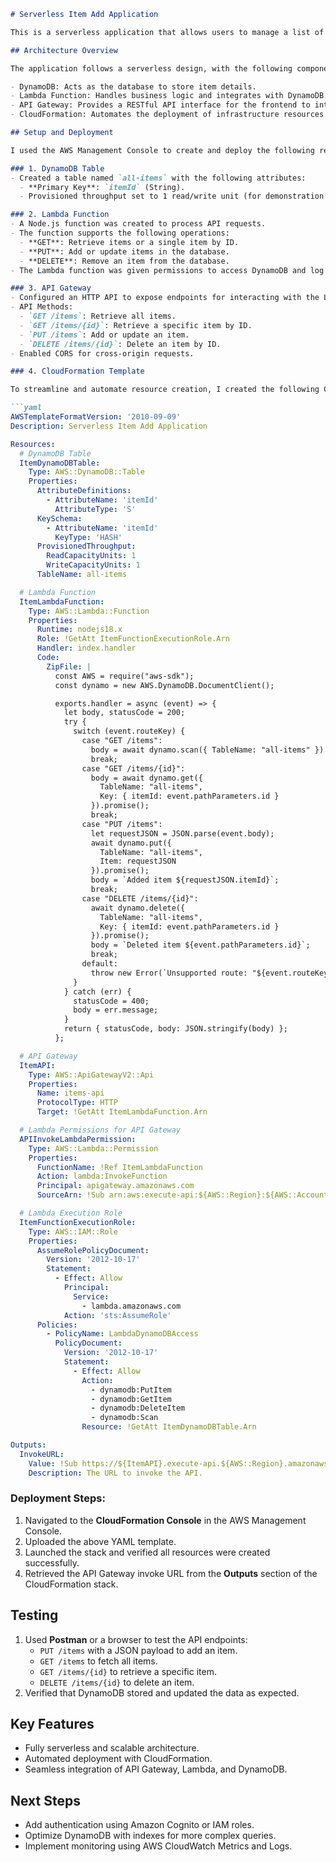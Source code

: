 ```markdown
# Serverless Item Add Application

This is a serverless application that allows users to manage a list of items, including adding, retrieving, updating, and deleting items. The architecture leverages AWS services such as DynamoDB, API Gateway, Lambda, and CloudFormation to provide a scalable and cost-efficient solution.

## Architecture Overview

The application follows a serverless design, with the following components:

- DynamoDB: Acts as the database to store item details.
- Lambda Function: Handles business logic and integrates with DynamoDB.
- API Gateway: Provides a RESTful API interface for the frontend to interact with the backend.
- CloudFormation: Automates the deployment of infrastructure resources.

## Setup and Deployment

I used the AWS Management Console to create and deploy the following resources:

### 1. DynamoDB Table
- Created a table named `all-items` with the following attributes:
  - **Primary Key**: `itemId` (String).
  - Provisioned throughput set to 1 read/write unit (for demonstration purposes).

### 2. Lambda Function
- A Node.js function was created to process API requests.
- The function supports the following operations:
  - **GET**: Retrieve items or a single item by ID.
  - **PUT**: Add or update items in the database.
  - **DELETE**: Remove an item from the database.
- The Lambda function was given permissions to access DynamoDB and log to CloudWatch.

### 3. API Gateway
- Configured an HTTP API to expose endpoints for interacting with the Lambda function.
- API Methods:
  - `GET /items`: Retrieve all items.
  - `GET /items/{id}`: Retrieve a specific item by ID.
  - `PUT /items`: Add or update an item.
  - `DELETE /items/{id}`: Delete an item by ID.
- Enabled CORS for cross-origin requests.

### 4. CloudFormation Template

To streamline and automate resource creation, I created the following CloudFormation template:

```yaml
AWSTemplateFormatVersion: '2010-09-09'
Description: Serverless Item Add Application

Resources:
  # DynamoDB Table
  ItemDynamoDBTable:
    Type: AWS::DynamoDB::Table
    Properties:
      AttributeDefinitions:
        - AttributeName: 'itemId'
          AttributeType: 'S'
      KeySchema:
        - AttributeName: 'itemId'
          KeyType: 'HASH'
      ProvisionedThroughput:
        ReadCapacityUnits: 1
        WriteCapacityUnits: 1
      TableName: all-items

  # Lambda Function
  ItemLambdaFunction:
    Type: AWS::Lambda::Function
    Properties:
      Runtime: nodejs18.x
      Role: !GetAtt ItemFunctionExecutionRole.Arn
      Handler: index.handler
      Code:
        ZipFile: |
          const AWS = require("aws-sdk");
          const dynamo = new AWS.DynamoDB.DocumentClient();

          exports.handler = async (event) => {
            let body, statusCode = 200;
            try {
              switch (event.routeKey) {
                case "GET /items":
                  body = await dynamo.scan({ TableName: "all-items" }).promise();
                  break;
                case "GET /items/{id}":
                  body = await dynamo.get({
                    TableName: "all-items",
                    Key: { itemId: event.pathParameters.id }
                  }).promise();
                  break;
                case "PUT /items":
                  let requestJSON = JSON.parse(event.body);
                  await dynamo.put({
                    TableName: "all-items",
                    Item: requestJSON
                  }).promise();
                  body = `Added item ${requestJSON.itemId}`;
                  break;
                case "DELETE /items/{id}":
                  await dynamo.delete({
                    TableName: "all-items",
                    Key: { itemId: event.pathParameters.id }
                  }).promise();
                  body = `Deleted item ${event.pathParameters.id}`;
                  break;
                default:
                  throw new Error(`Unsupported route: "${event.routeKey}"`);
              }
            } catch (err) {
              statusCode = 400;
              body = err.message;
            }
            return { statusCode, body: JSON.stringify(body) };
          };

  # API Gateway
  ItemAPI:
    Type: AWS::ApiGatewayV2::Api
    Properties:
      Name: items-api
      ProtocolType: HTTP
      Target: !GetAtt ItemLambdaFunction.Arn

  # Lambda Permissions for API Gateway
  APIInvokeLambdaPermission:
    Type: AWS::Lambda::Permission
    Properties:
      FunctionName: !Ref ItemLambdaFunction
      Action: lambda:InvokeFunction
      Principal: apigateway.amazonaws.com
      SourceArn: !Sub arn:aws:execute-api:${AWS::Region}:${AWS::AccountId}:${ItemAPI}/$default

  # Lambda Execution Role
  ItemFunctionExecutionRole:
    Type: AWS::IAM::Role
    Properties:
      AssumeRolePolicyDocument:
        Version: '2012-10-17'
        Statement:
          - Effect: Allow
            Principal:
              Service:
                - lambda.amazonaws.com
            Action: 'sts:AssumeRole'
      Policies:
        - PolicyName: LambdaDynamoDBAccess
          PolicyDocument:
            Version: '2012-10-17'
            Statement:
              - Effect: Allow
                Action:
                  - dynamodb:PutItem
                  - dynamodb:GetItem
                  - dynamodb:DeleteItem
                  - dynamodb:Scan
                Resource: !GetAtt ItemDynamoDBTable.Arn

Outputs:
  InvokeURL:
    Value: !Sub https://${ItemAPI}.execute-api.${AWS::Region}.amazonaws.com
    Description: The URL to invoke the API.
```

### Deployment Steps:
1. Navigated to the **CloudFormation Console** in the AWS Management Console.
2. Uploaded the above YAML template.
3. Launched the stack and verified all resources were created successfully.
4. Retrieved the API Gateway invoke URL from the **Outputs** section of the CloudFormation stack.

## **Testing**
1. Used **Postman** or a browser to test the API endpoints:
   - `PUT /items` with a JSON payload to add an item.
   - `GET /items` to fetch all items.
   - `GET /items/{id}` to retrieve a specific item.
   - `DELETE /items/{id}` to delete an item.
2. Verified that DynamoDB stored and updated the data as expected.

## **Key Features**
- Fully serverless and scalable architecture.
- Automated deployment with CloudFormation.
- Seamless integration of API Gateway, Lambda, and DynamoDB.

## **Next Steps**
- Add authentication using Amazon Cognito or IAM roles.
- Optimize DynamoDB with indexes for more complex queries.
- Implement monitoring using AWS CloudWatch Metrics and Logs.
```
